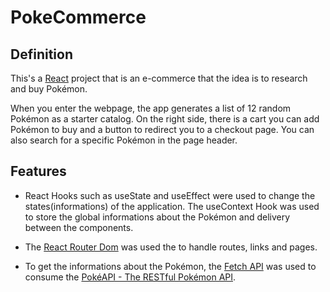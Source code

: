 # PokeCommerce

## Definition

This's a <a href="https://reactjs.org/">React</a> project that is an e-commerce that the idea is to research and buy Pokémon.

When you enter the webpage, the app generates a list of 12 random Pokémon as a starter catalog. On the right side, there is a cart you can add Pokémon to buy and a button to redirect you to a checkout page. You can also search for a specific Pokémon in the page header.

## Features

- React Hooks such as useState and useEffect were used to change the states(informations) of the application. The useContext Hook was used to store the global informations about the Pokémon and delivery between the components.

- The <a href="https://reactrouter.com/">React Router Dom</a> was used the to handle routes, links and pages.

- To get the informations about the Pokémon, the <a href="https://developer.mozilla.org/en-US/docs/Web/API/Fetch_API">Fetch API</a> was used to consume the <a href="https://pokeapi.co/">PokéAPI - The RESTful Pokémon API</a>.
